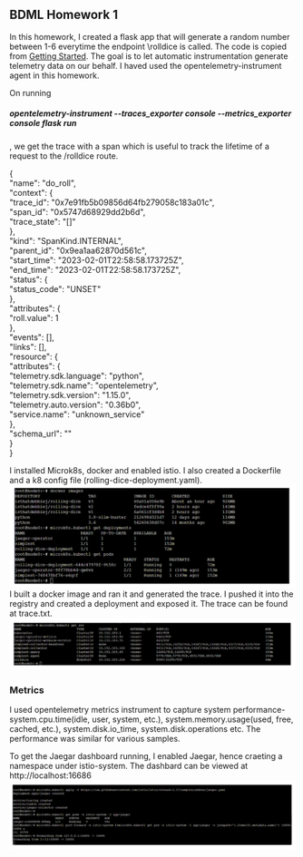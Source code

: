 <h2>BDML Homework 1 </h2>

In this homework,  I created a flask app that will generate a random number between 1-6 everytime the endpoint \rolldice is called. The code is copied from [Getting Started](https://opentelemetry.io/docs/instrumentation/python/getting-started/). The goal is to let automatic instrumentation generate telemetry data on our behalf. I haved used the opentelemetry-instrument agent in this homework.

On running <h5>opentelemetry-instrument  --traces_exporter console --metrics_exporter console flask run</h5>,  we get the trace with a span which is useful to track the lifetime of a request to the /rolldice route.<br />

{<br />
    "name": "do_roll",<br />
    "context": {<br />
        "trace_id": "0x7e91fb5b09856d64fb279058c183a01c",<br />
        "span_id": "0x5747d68929dd2b6d",<br />
        "trace_state": "[]"<br />
    },<br />
    "kind": "SpanKind.INTERNAL",<br />
    "parent_id": "0x9ea1aa62870d561c",<br />
    "start_time": "2023-02-01T22:58:58.173725Z",<br />
    "end_time": "2023-02-01T22:58:58.173725Z",<br />
    "status": {<br />
        "status_code": "UNSET"<br />
    },<br />
    "attributes": {<br />
        "roll.value": 1<br />
    },<br />
    "events": [],<br />
    "links": [],<br />
    "resource": {<br />
        "attributes": {<br />
            "telemetry.sdk.language": "python",<br />
            "telemetry.sdk.name": "opentelemetry",<br />
            "telemetry.sdk.version": "1.15.0",<br />
            "telemetry.auto.version": "0.36b0",<br />
            "service.name": "unknown_service"<br />
        },<br />
        "schema_url": ""<br />
    }<br />
}<br />

I installed Microk8s, docker and enabled istio. I also created a Dockerfile and a k8 config file (rolling-dice-deployment.yaml).<br/>
![alt text](https://github.com/isthatdebbiej/BDML/blob/main/screenshots/docker.png) I built a docker image and ran it and generated the trace. I pushed it into the registry and created a deployment and exposed it. The trace can be found at trace.txt.<br/>
![alt text](https://github.com/isthatdebbiej/BDML/blob/main/screenshots/k8.png)
<br/>
<h3>Metrics</h3>
I used opentelemetry metrics instrument to capture system performance- system.cpu.time(idle, user, system, etc.), system.memory.usage(used, free, cached, etc.), system.disk.io_time, system.disk.operations etc. The performance was similar for various samples.

To get the Jaegar dashboard running, I enabled Jaegar, hence craeting a namespace under istio-system. The dashbard can be viewed at http://localhost:16686
![alt text](https://github.com/isthatdebbiej/BDML/blob/main/screenshots/jaeger.png)
